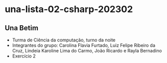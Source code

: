 # una-lista-02-csharp-202302
## Una Betim
- Turma de Ciência da computação, turno da noite
- Integrantes do grupo: Carolina Flavia Furtado, Luiz Felipe Ribeiro da Cruz, Lindeia Karoline Lima do Carmo, João Ricardo e Rayla Bernadino
- Exercício 2
